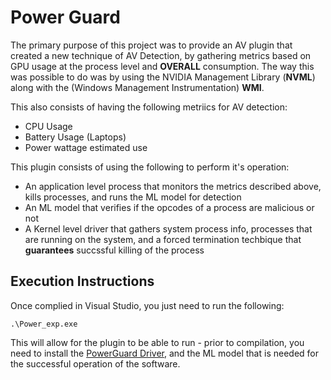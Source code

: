# Power Guard

The primary purpose of this project was to provide an AV plugin that created a new technique of AV Detection, by gathering metrics
based on GPU usage at the process level and **OVERALL** consumption. The way this was possible to do was by using the NVIDIA Management Library (**NVML**) along with the (Windows Management Instrumentation) **WMI**. 

This also consists of having the following metriics for AV detection:

- CPU Usage
- Battery Usage (Laptops)
- Power wattage estimated use

This plugin consists of using the following to perform it's operation:

- An application level process that monitors the metrics described above, kills processes, and runs the ML model for detection
- An ML model that verifies if the opcodes of a process are malicious or not
- A Kernel level driver that gathers system process info, processes that are running on the system, and a forced termination techbique that **guarantees** succssful killing of the process

## Execution Instructions

Once complied in Visual Studio, you just need to run the following:

```
.\Power_exp.exe
```

This will allow for the plugin to be able to run - prior to compilation, you need to install the [PowerGuard Driver](https://github.com/ANSUUVIOUS/CryptoStomper_AV_Driver/tree/master), and the ML model that is needed for the successful operation of the software.
